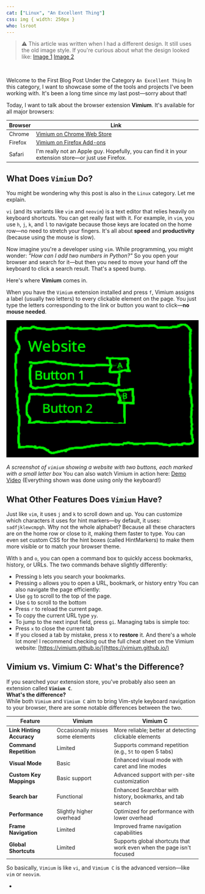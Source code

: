 ```yaml
---
cat: ["Linux", "An Excellent Thing"]
css: img { width: 250px }
who: lsroot
---
```

> ⚠️ This article was written when I had a different design. It still uses the old image style. If you're curious about what the design looked like: [Image 1](https://cloud.fiosproject.de/legacyblog1.png)  [Image 2](https://cloud.fiosproject.de/legacyblog2.png)  
<br>

Welcome to the First Blog Post Under the Category `An Excellent Thing`
In this category, I want to showcase some of the tools and projects I've been working with. It's been a long time since my last post—sorry about that!

Today, I want to talk about the browser extension **Vimium**. It's available for all major browsers:

| Browser | Link                                                                                                           |
| ------- | -------------------------------------------------------------------------------------------------------------- |
| Chrome  | [Vimium on Chrome Web Store](https://chromewebstore.google.com/detail/vimium/dbepggeogbaibhgnhhndojpepiihcmeb) |
| Firefox | [Vimium on Firefox Add-ons](https://addons.mozilla.org/en-US/firefox/addon/vimium-ff/)                         |
| Safari  | I'm really not an Apple guy. Hopefully, you can find it in your extension store—or just use Firefox.           |
## What Does `Vimium` Do?
You might be wondering why this post is also in the `Linux` category. Let me explain.

`vi` (and its variants like `vim` and `neovim`) is a text editor that relies heavily on keyboard shortcuts. You can get really fast with it. For example, in `vim`, you use `h`, `j`, `k`, and `l` to navigate because those keys are located on the home row—no need to stretch your fingers. It's all about **speed** and **productivity** (because using the mouse is slow).

Now imagine you're a developer using `vim`. While programming, you might wonder: _"How can I add two numbers in Python?"_ So you open your browser and search for it—but then you need to move your hand off the keyboard to click a search result. That's a speed bump.

Here's where **Vimium** comes in.

When you have the `Vimium` extension installed and press `f`, Vimium assigns a label (usually two letters) to every clickable element on the page. You just type the letters corresponding to the link or button you want to click—**no mouse needed**.

![A screenshot of `vimium` showing a website with two buttons, each marked with a small letter box](/files/vimium.png "A screenshot of `vimium` showing a website with two buttons, each marked with a small letter box")

_A screenshot of `vimium` showing a website with two buttons, each marked with a small letter box_
You can also watch Vimium in action here: [Demo Video](https://cloud.fiosproject.de/Vimium.mp4) (Everything shown was done using only the keyboard!)
## What Other Features Does `Vimium` Have?
Just like `vim`, it uses `j` and `k` to scroll down and up. You can customize which characters it uses for hint markers—by default, it uses: `sadfjklewcmpgh`. Why not the whole alphabet? Because all these characters are on the home row or close to it, making them faster to type.
You can even set custom CSS for the hint boxes (called HintMarkers) to make them more visible or to match your browser theme.

With `b` and `o`, you can open a command box to quickly access bookmarks, history, or URLs. The two commands behave slightly differently:
- Pressing `b` lets you search your bookmarks.
- Pressing `o` allows you to open a URL, bookmark, or history entry
You can also navigate the page efficiently:
- Use `gg` to scroll to the top of the page.
- Use `G` to scroll to the bottom
- Press `r` to reload the current page.
- To copy the current URL type `yy`.
- To jump to the next input field, press `gi`.
Managing tabs is simple too:
- Press `x` to close the current tab
- If you closed a tab by mistake, press `X` to **restore** it.
And there's a whole lot more! I recommend checking out the full cheat sheet on the Vimium website: [https://vimium.github.io/](https://vimium.github.io/)
## Vimium vs. Vimium C: What's the Difference?
If you searched your extension store, you've probably also seen an extension called **`Vimium C`**.  
**What's the difference?**  
While both `Vimium` and `Vimium C` aim to bring Vim-style keyboard navigation to your browser, there are some notable differences between the two.


| Feature                   | Vimium                            | Vimium C                                                             |
| ------------------------- | --------------------------------- | -------------------------------------------------------------------- |
| **Link Hinting Accuracy** | Occasionally misses some elements | More reliable; better at detecting clickable elements                |
| **Command Repetition**    | Limited                           | Supports command repetition (e.g., `5t` to open 5 tabs)              |
| **Visual Mode**           | Basic                             | Enhanced visual mode with caret and line modes                       |
| **Custom Key Mappings**   | Basic support                     | Advanced support with per-site customization                         |
| **Search bar**            | Functional                        | Enhanced Searchbar with history, bookmarks, and tab search           |
| **Performance**           | Slightly higher overhead          | Optimized for performance with lower overhead                        |
| **Frame Navigation**      | Limited                           | Improved frame navigation capabilities                               |
| **Global Shortcuts**      | Limited                           | Supports global shortcuts that work even when the page isn't focused |

So basically, `Vimium` is like `vi`, and `Vimium C` is the advanced version—like `vim` or `neovim`.




-